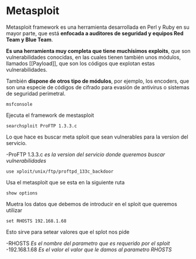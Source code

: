 # Metasploit
Metasploit framework es una herramienta desarrollada en Perl y Ruby en su mayor parte, que está **enfocada a auditores de seguridad y equipos Red Team y Blue Team**.

**Es una herramienta muy completa que tiene muchísimos exploits**, que son vulnerabilidades conocidas, en las cuales tienen también unos módulos, llamados [[Payload]], que son los códigos que explotan estas vulnerabilidades.

También **dispone de otros tipo de módulos**, por ejemplo, los encoders, que son una especie de códigos de cifrado para evasión de antivirus o sistemas de seguridad perimetral.

	msfconsole
Ejecuta el framework de mestasploit

	searchsploit ProFTP 1.3.3.c
Lo que hace es buscar meta sploit que sean vulnerables para la version del servicio.

-ProFTP 1.3.3.c *es la version del servicio donde queremos buscar vulnerabilidades*

	use xploit/unix/ftp/proftpd_133c_backdoor
Usa el metasploit que se esta en la siguiente ruta

	show options
Muetra los datos que debemos de introducir en el sploit que queremos utilizar

	set RHOSTS 192.168.1.68
Esto sirve para setear valores que el splot nos pide

-RHOSTS *Es el nombre del parametro que es requerido por el sploit*
-192.168.1.68 *Es el valor el valor que le damos al parametro RHOSTS*





	